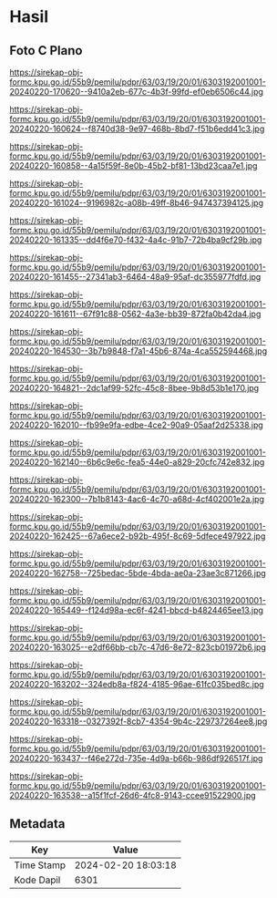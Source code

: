 # Hasil

## Foto C Plano

https://sirekap-obj-formc.kpu.go.id/55b9/pemilu/pdpr/63/03/19/20/01/6303192001001-20240220-170620--9410a2eb-677c-4b3f-99fd-ef0eb6506c44.jpg

https://sirekap-obj-formc.kpu.go.id/55b9/pemilu/pdpr/63/03/19/20/01/6303192001001-20240220-160624--f8740d38-9e97-468b-8bd7-f51b6edd41c3.jpg

https://sirekap-obj-formc.kpu.go.id/55b9/pemilu/pdpr/63/03/19/20/01/6303192001001-20240220-160858--4a15f59f-8e0b-45b2-bf81-13bd23caa7e1.jpg

https://sirekap-obj-formc.kpu.go.id/55b9/pemilu/pdpr/63/03/19/20/01/6303192001001-20240220-161024--9196982c-a08b-49ff-8b46-947437394125.jpg

https://sirekap-obj-formc.kpu.go.id/55b9/pemilu/pdpr/63/03/19/20/01/6303192001001-20240220-161335--dd4f6e70-f432-4a4c-91b7-72b4ba9cf29b.jpg

https://sirekap-obj-formc.kpu.go.id/55b9/pemilu/pdpr/63/03/19/20/01/6303192001001-20240220-161455--27341ab3-6464-48a9-95af-dc355977fdfd.jpg

https://sirekap-obj-formc.kpu.go.id/55b9/pemilu/pdpr/63/03/19/20/01/6303192001001-20240220-161611--67f91c88-0562-4a3e-bb39-872fa0b42da4.jpg

https://sirekap-obj-formc.kpu.go.id/55b9/pemilu/pdpr/63/03/19/20/01/6303192001001-20240220-164530--3b7b9848-f7a1-45b6-874a-4ca552594468.jpg

https://sirekap-obj-formc.kpu.go.id/55b9/pemilu/pdpr/63/03/19/20/01/6303192001001-20240220-164821--2dc1af99-52fc-45c8-8bee-9b8d53b1e170.jpg

https://sirekap-obj-formc.kpu.go.id/55b9/pemilu/pdpr/63/03/19/20/01/6303192001001-20240220-162010--fb99e9fa-edbe-4ce2-90a9-05aaf2d25338.jpg

https://sirekap-obj-formc.kpu.go.id/55b9/pemilu/pdpr/63/03/19/20/01/6303192001001-20240220-162140--6b6c9e6c-fea5-44e0-a829-20cfc742e832.jpg

https://sirekap-obj-formc.kpu.go.id/55b9/pemilu/pdpr/63/03/19/20/01/6303192001001-20240220-162300--7b1b8143-4ac6-4c70-a68d-4cf402001e2a.jpg

https://sirekap-obj-formc.kpu.go.id/55b9/pemilu/pdpr/63/03/19/20/01/6303192001001-20240220-162425--67a6ece2-b92b-495f-8c69-5dfece497922.jpg

https://sirekap-obj-formc.kpu.go.id/55b9/pemilu/pdpr/63/03/19/20/01/6303192001001-20240220-162758--725bedac-5bde-4bda-ae0a-23ae3c871266.jpg

https://sirekap-obj-formc.kpu.go.id/55b9/pemilu/pdpr/63/03/19/20/01/6303192001001-20240220-165449--f124d98a-ec6f-4241-bbcd-b4824465ee13.jpg

https://sirekap-obj-formc.kpu.go.id/55b9/pemilu/pdpr/63/03/19/20/01/6303192001001-20240220-163025--e2df66bb-cb7c-47d6-8e72-823cb01972b6.jpg

https://sirekap-obj-formc.kpu.go.id/55b9/pemilu/pdpr/63/03/19/20/01/6303192001001-20240220-163202--324edb8a-f824-4185-96ae-61fc035bed8c.jpg

https://sirekap-obj-formc.kpu.go.id/55b9/pemilu/pdpr/63/03/19/20/01/6303192001001-20240220-163318--0327392f-8cb7-4354-9b4c-229737264ee8.jpg

https://sirekap-obj-formc.kpu.go.id/55b9/pemilu/pdpr/63/03/19/20/01/6303192001001-20240220-163437--f46e272d-735e-4d9a-b66b-986df926517f.jpg

https://sirekap-obj-formc.kpu.go.id/55b9/pemilu/pdpr/63/03/19/20/01/6303192001001-20240220-163538--a15f1fcf-26d6-4fc8-9143-ccee91522900.jpg


## Metadata

| Key        | Value               |
| ---------- | ------------------- |
| Time Stamp | 2024-02-20 18:03:18 |
| Kode Dapil | 6301                |



